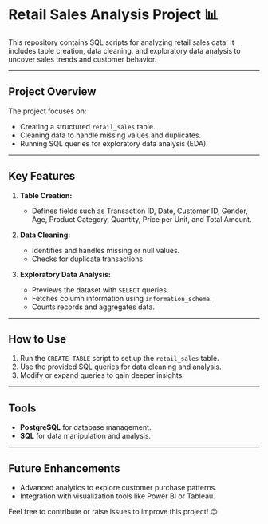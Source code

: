 # Retail Sales Analysis Project 📊  

This repository contains SQL scripts for analyzing retail sales data. It includes table creation, data cleaning, and exploratory data analysis to uncover sales trends and customer behavior.

---

## Project Overview  
The project focuses on:  
- Creating a structured `retail_sales` table.  
- Cleaning data to handle missing values and duplicates.  
- Running SQL queries for exploratory data analysis (EDA).  

---

## Key Features  
1. **Table Creation:**  
   - Defines fields such as Transaction ID, Date, Customer ID, Gender, Age, Product Category, Quantity, Price per Unit, and Total Amount.  

2. **Data Cleaning:**  
   - Identifies and handles missing or null values.  
   - Checks for duplicate transactions.  

3. **Exploratory Data Analysis:**  
   - Previews the dataset with `SELECT` queries.  
   - Fetches column information using `information_schema`.  
   - Counts records and aggregates data.  

---

## How to Use  
1. Run the `CREATE TABLE` script to set up the `retail_sales` table.  
2. Use the provided SQL queries for data cleaning and analysis.  
3. Modify or expand queries to gain deeper insights.  

---

## Tools  
- **PostgreSQL** for database management.  
- **SQL** for data manipulation and analysis.  

---

## Future Enhancements  
- Advanced analytics to explore customer purchase patterns.  
- Integration with visualization tools like Power BI or Tableau.  

Feel free to contribute or raise issues to improve this project! 😊
